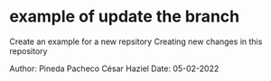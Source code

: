 # example of update the branch
Create an example for a new repsitory
Creating new changes in this repository

Author: Pineda Pacheco César Haziel
Date: 05-02-2022
